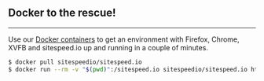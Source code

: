 ## Docker to the rescue!
* * *
Use our [Docker containers](https://hub.docker.com/u/sitespeedio/) to get an environment with Firefox, Chrome, XVFB and sitespeed.io up and running in a couple of minutes.

~~~ bash
$ docker pull sitespeedio/sitespeed.io
$ docker run --rm -v "$(pwd)":/sitespeed.io sitespeedio/sitespeed.io https://www.sitespeed.io -b firefox
~~~
